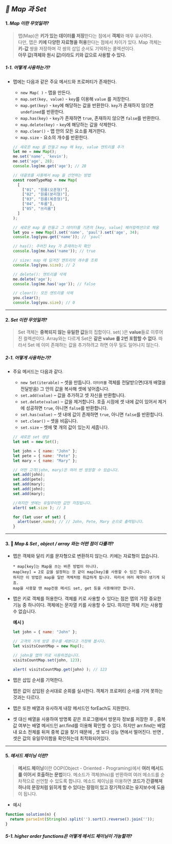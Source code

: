 ## *📌  Map 과 Set* 

#### 1.  *Map 이란 무엇일까?*

>맵(Map)은 **키가 있는 데이터를 저장**한다는 점에서 **객체**와 매우 유사하다.  
  다만, 맵은 **키에 다양한 자료형을 허용**한다는 점에서 차이가 있다. 
Map 객체는 **키-값** 쌍을 저장하며 각 쌍의 삽입 순서도 기억하는 콜렉션이다.  
**아무 값(객체와 원시 값)이라도 키와 값으로 사용할 수 있다.**



##### 1-1. 어떻게 사용하는가?
- 맵에는 다음과 같은 주요 메서드와 프로퍼티가 존재한다.
    - `new Map( )` - 맵을 만든다.
    - `map.set(key, value)` - `key`를 이용해 `value` 를 저장한다.
    - `map.get(key)` - `key`에 해당하는 값을 반환한다. `key`가 존재하지 않으면 `undefined`를 반환한다.
    - `map.has(key)` - `key`가 존재하면 `true`, 존재하지 않으면 `false`를 반환한다.
    - `map.delete(key)` - `key`에 해당하는 값을 삭제한다.
    - `map.clear()` - 맵 안의 모든 요소를 제거한다.
    - `map.size` - 요소의 개수를 반환한다.


    ```javascript
    // 새로운 map 을 만들고 map 에 key, value 엔트리를 추가
    let me = new Map();
    me.set('name', 'kevin');
    me.set('age', 28);
    console.log(me.get('age'); // 28
    
    // 대괄호를 사용해서 map 을 선언하는 방법
    const roomTypeMap = new Map(
      [
        ["01", "원룸(오픈형)"],
        ["02", "원룸(분리형)"],
        ["03", "원룸(복층형)"],
        ["04", "투룸"],
        ["05", "쓰리룸"]
      ]
    );
    
    // 새로운 map 을 만들고 그 데이터를 기존의 [key, value] 페어컬렉션으로 채움
    let you = new Map().set('name', 'paul').set('age', 34);
    console.log(you.get('name')); // 'paul'
    
    // has(): 주어진 key 가 존재하는지 확인
    console.log(me.has('name')); // true
    
    // size: map 에 담겨진 엔트리의 개수를 조회
    console.log(you.size); // 2
    
    // delete(): 엔트리를 삭제
    me.delete('age');
    console.log(me.has('age')); // false
    
    // clear(): 모든 엔트리를 삭제
    you.clear();
    console.log(you.size); // 0
    
    ```
---

#### 2.  *Set 이란 무엇일까?*

> Set 객체는 **중복되지 않는 유일한 값**들의 집합이다.
set( )은 **value**들로 이루어진 컬렉션이다. 
Array와는 다르게 Set은 **같은 value 를 2번 포함할 수 없다**.
따라서 Set 에 이미 존재하는 값을 추가하려고 하면 아무 일도 일어나지 않는다.

##### 2-1. 어떻게 사용하는가?
- 주요 메서드는 다음과 같다.
  - `new Set(iterable)` – 셋을 만듭니다. `이터러블` 객체를 전달받으면(대개 배열을 전달받음) 그 안의 값을 복사해 셋에 넣어줍니다.
  - `set.add(value)` – 값을 추가하고 셋 자신을 반환합니다.
  - `set.delete(value)` – 값을 제거합니다. 호출 시점에 셋 내에 값이 있어서 제거에 성공하면 `true`, 아니면 `false`를 반환합니다.
  - `set.has(value)` – 셋 내에 값이 존재하면 `true`, 아니면 `false`를 반환합니다.
  - `set.clear()` – 셋을 비웁니다.
  - `set.size` – 셋에 몇 개의 값이 있는지 세줍니다.


  ```javascript
  // 새로운 set 생성
  let set = new Set();

  let john = { name: "John" };
  let pete = { name: "Pete" };
  let mary = { name: "Mary" };

  // 어떤 고객(john, mary)은 여러 번 방문할 수 있습니다.
  set.add(john);
  set.add(pete);
  set.add(mary);
  set.add(john);
  set.add(mary);

  //하지만 셋에는 유일무이한 값만 저장됩니다.
  alert( set.size ); // 3

  for (let user of set) {
    alert(user.name); // // John, Pete, Mary 순으로 출력됩니다.
  }
  ```


----

#### 3. 🤔 *Map & Set , object / array 와는 어떤 점이 다를까?*

- 맵은 객체와 달리 키를 문자형으로 변환하지 않는다. 키에는 자료형이 없습니다.


  ```
  * map[key]는 Map을 쓰는 바른 방법이 아니다.
  map[key] = 2로 값을 설정하는 것 같이 map[key]를 사용할 수 있긴 합니다. 
  하지만 이 방법은 map을 일반 객체처럼 취급하게 됩니다. 따라서 여러 제약이 생기게 되죠.
  map을 사용할 땐 map전용 메서드 set, get 등을 사용해야만 합니다.
  ```
- 맵은 키로 객체를 허용한다. 
  객체를 키로 사용할 수 있다는 점은 맵의 가장 중요한 기능 중 하나이다. 객체에는 문자열 키를 사용할 수 있다. 
  하지만 객체 키는 사용할 수 없습니다.

  
  **예시 )**
  ```javascript
  let john = { name: "John" };

  // 고객의 가게 방문 횟수를 세본다고 가정해 봅시다.
  let visitsCountMap = new Map();

  // john을 맵의 키로 사용하겠습니다.
  visitsCountMap.set(john, 123);

  alert( visitsCountMap.get(john) ); // 123
  ```

- 맵은 삽입 순서를 기억한다.
  
  맵은 값이 삽입된 순서대로 순회를 실시한다. 객체가 프로퍼티 순서를 
  기억 못하는 것과는 다르다. 

- 맵은 또한 배열과 유사하게 내장 메서드인 forEach도 지원한다.

- 셋 대신 배열을 사용하여 방명록 같은 프로그램에서 방문자 정보를 
  저장한 후 , 중복 값 여부는 배열 메서드인 arr.find를 이용해 확인할 수 있다. 하지만 arr.find는 배열 내 요소 전체를 뒤져 중복 값을 찾기 때문에 ,
  셋 보다 성능 면에서 떨어진다. 반면 , 셋은 값의 유일무이함을 확인하는데 
  최적화되어있다.

---

#### 5.  *메서드 체이닝 이란?*
> **메서드 체이닝**이란 OOP(Object - Oriented - Programing)에서 **여러 메서드를 이어서 호출하는 문법**이다.
메소드가 객체(this)를 반환하여 여러 메소드를 순차적으로 선언할 수 있도록 합니다.
메소드 체이닝을 이용하면 **코드가 간결해져 하나의 문장처럼 읽히게 할 수 있다는 장점이 있고 장기적으로는 유지보수에 도움**이 됩니다.

- 예시 
```javascript
function solution(n) {
  return parseInt(String(n).split('').sort().reverse().join(''));
}
```



##### 5-1. higher order functions은 어떻게 메서드 체이닝이 가능할까?



    
    

